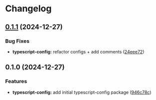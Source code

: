 # Changelog

## [0.1.1](https://github.com/fuf-stack/ts-project-setup/compare/typescript-config-v0.1.0...typescript-config-v0.1.1) (2024-12-27)


### Bug Fixes

* **typescript-config:** refactor configs + add comments ([24eee72](https://github.com/fuf-stack/ts-project-setup/commit/24eee72b2a8fea9bbf3c5d48c08a5c1f23533fad))

## 0.1.0 (2024-12-27)


### Features

* **typescript-config:** add initial typescript-config package ([946c78c](https://github.com/fuf-stack/ts-project-setup/commit/946c78c78325ef332b9bce1eeae62785958668b5))
